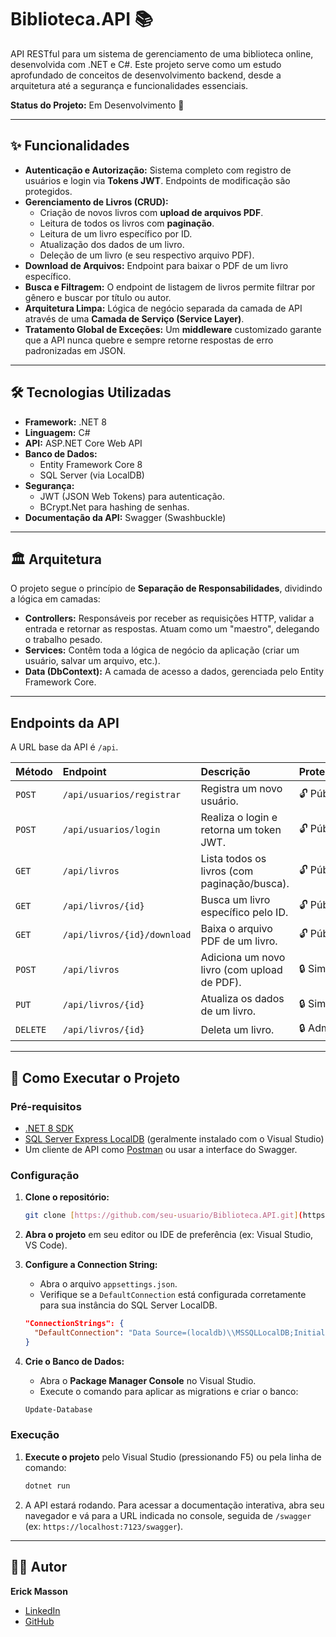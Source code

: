 # Biblioteca.API 📚

API RESTful para um sistema de gerenciamento de uma biblioteca online, desenvolvida com .NET e C#. Este projeto serve como um estudo aprofundado de conceitos de desenvolvimento backend, desde a arquitetura até a segurança e funcionalidades essenciais.

**Status do Projeto:** Em Desenvolvimento 🚀

---
## ✨ Funcionalidades

* **Autenticação e Autorização:** Sistema completo com registro de usuários e login via **Tokens JWT**. Endpoints de modificação são protegidos.
* **Gerenciamento de Livros (CRUD):**
    * Criação de novos livros com **upload de arquivos PDF**.
    * Leitura de todos os livros com **paginação**.
    * Leitura de um livro específico por ID.
    * Atualização dos dados de um livro.
    * Deleção de um livro (e seu respectivo arquivo PDF).
* **Download de Arquivos:** Endpoint para baixar o PDF de um livro específico.
* **Busca e Filtragem:** O endpoint de listagem de livros permite filtrar por gênero e buscar por título ou autor.
* **Arquitetura Limpa:** Lógica de negócio separada da camada de API através de uma **Camada de Serviço (Service Layer)**.
* **Tratamento Global de Exceções:** Um **middleware** customizado garante que a API nunca quebre e sempre retorne respostas de erro padronizadas em JSON.

---
## 🛠️ Tecnologias Utilizadas

* **Framework:** .NET 8
* **Linguagem:** C#
* **API:** ASP.NET Core Web API
* **Banco de Dados:**
    * Entity Framework Core 8
    * SQL Server (via LocalDB)
* **Segurança:**
    * JWT (JSON Web Tokens) para autenticação.
    * BCrypt.Net para hashing de senhas.
* **Documentação da API:** Swagger (Swashbuckle)

---
## 🏛️ Arquitetura

O projeto segue o princípio de **Separação de Responsabilidades**, dividindo a lógica em camadas:

* **Controllers:** Responsáveis por receber as requisições HTTP, validar a entrada e retornar as respostas. Atuam como um "maestro", delegando o trabalho pesado.
* **Services:** Contêm toda a lógica de negócio da aplicação (criar um usuário, salvar um arquivo, etc.).
* **Data (DbContext):** A camada de acesso a dados, gerenciada pelo Entity Framework Core.

---
## Endpoints da API

A URL base da API é `/api`.

| Método | Endpoint                    | Descrição                                 | Protegido? |
| :----- | :-------------------------- | :---------------------------------------- | :--------- |
| `POST` | `/api/usuarios/registrar`   | Registra um novo usuário.                 | 🔓 Público |
| `POST` | `/api/usuarios/login`       | Realiza o login e retorna um token JWT.   | 🔓 Público |
| `GET`  | `/api/livros`               | Lista todos os livros (com paginação/busca). | 🔓 Público |
| `GET`  | `/api/livros/{id}`          | Busca um livro específico pelo ID.        | 🔓 Público |
| `GET`  | `/api/livros/{id}/download` | Baixa o arquivo PDF de um livro.          | 🔓 Público |
| `POST` | `/api/livros`               | Adiciona um novo livro (com upload de PDF). | 🔒 Sim     |
| `PUT`  | `/api/livros/{id}`          | Atualiza os dados de um livro.            | 🔒 Sim     |
| `DELETE`| `/api/livros/{id}`         | Deleta um livro.                          | 🔒 Admin   |

---
## 🚀 Como Executar o Projeto

### Pré-requisitos
* [.NET 8 SDK](https://dotnet.microsoft.com/pt-br/download/dotnet/8.0)
* [SQL Server Express LocalDB](https://learn.microsoft.com/pt-br/sql/database-engine/configure-windows/sql-server-express-localdb) (geralmente instalado com o Visual Studio)
* Um cliente de API como [Postman](https://www.postman.com/) ou usar a interface do Swagger.

### Configuração
1.  **Clone o repositório:**
    ```bash
    git clone [https://github.com/seu-usuario/Biblioteca.API.git](https://github.com/seu-usuario/Biblioteca.API.git)
    ```
2.  **Abra o projeto** em seu editor ou IDE de preferência (ex: Visual Studio, VS Code).

3.  **Configure a Connection String:**
    * Abra o arquivo `appsettings.json`.
    * Verifique se a `DefaultConnection` está configurada corretamente para sua instância do SQL Server LocalDB.
    ```json
    "ConnectionStrings": {
      "DefaultConnection": "Data Source=(localdb)\\MSSQLLocalDB;Initial Catalog=BibliotecaDB;Integrated Security=True;"
    }
    ```
4.  **Crie o Banco de Dados:**
    * Abra o **Package Manager Console** no Visual Studio.
    * Execute o comando para aplicar as migrations e criar o banco:
    ```powershell
    Update-Database
    ```

### Execução
1.  **Execute o projeto** pelo Visual Studio (pressionando F5) ou pela linha de comando:
    ```bash
    dotnet run
    ```
2.  A API estará rodando. Para acessar a documentação interativa, abra seu navegador e vá para a URL indicada no console, seguida de `/swagger` (ex: `https://localhost:7123/swagger`).

---
## 👨‍💻 Autor

**Erick Masson**

* [LinkedIn](https://www.linkedin.com/in/erickmasson)
* [GitHub](https://github.com/erickmasson)
